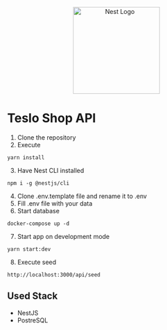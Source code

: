 <p align="center">
  <a href="http://nestjs.com/" target="blank"><img src="https://nestjs.com/img/logo-small.svg" width="200" alt="Nest Logo" /></a>
</p>

# Teslo Shop API
1. Clone the repository
2. Execute
```
yarn install
```
3. Have Nest CLI installed
```
npm i -g @nestjs/cli
```
4. Clone .env.template file and rename it to .env
5. Fill .env file with your data
6. Start database
```
docker-compose up -d
```
7. Start app on development mode
```
yarn start:dev
```
8. Execute seed
```
http://localhost:3000/api/seed
```


## Used Stack
* NestJS
* PostreSQL
